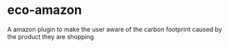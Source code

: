 # eco-amazon
A amazon plugin to make the user aware of the carbon footprint caused by the product they are shopping
